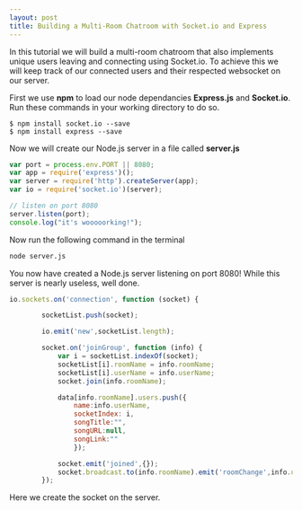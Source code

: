 ```yaml
---
layout: post
title: Building a Multi-Room Chatroom with Socket.io and Express
---
```


In this tutorial we will build a multi-room chatroom that also implements unique users leaving and connecting using Socket.io. To achieve this we will keep track of our connected users and their respected websocket on our server. 

First we use **npm** to load our node dependancies **Express.js** and **Socket.io**. Run these commands in your working directory to do so.

```shell
$ npm install socket.io --save
$ npm install express --save
```

Now we will create our Node.js server in a file called **server.js**

```javascript
var port = process.env.PORT || 8080;
var app = require('express')();
var server = require('http').createServer(app);
var io = require('socket.io')(server);

// listen on port 8080
server.listen(port);
console.log("it's wooooorking!");
```

Now run the following command in the terminal

```bash
node server.js
```

You now have created a Node.js server listening on port 8080! While this server is nearly useless, well done.
          
```javascript
io.sockets.on('connection', function (socket) {

        socketList.push(socket);

        io.emit('new',socketList.length);

        socket.on('joinGroup', function (info) {
            var i = socketList.indexOf(socket);
            socketList[i].roomName = info.roomName;
            socketList[i].userName = info.userName;
            socket.join(info.roomName);

            data[info.roomName].users.push({
                name:info.userName,
                socketIndex: i,
                songTitle:"",
                songURL:null,
                songLink:""
                });

            socket.emit('joined',{});
            socket.broadcast.to(info.roomName).emit('roomChange',info.userName + " joined");
        });
```

Here we create the socket on the server.
